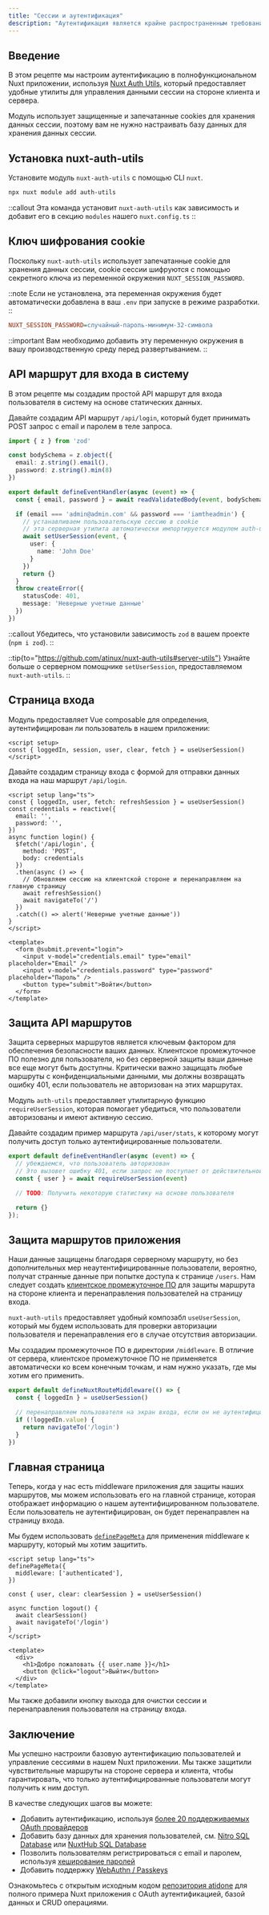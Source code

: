 ```yaml
---
title: "Сессии и аутентификация"
description: "Аутентификация является крайне распространенным требованием в веб-приложениях. Этот рецепт покажет вам, как реализовать базовую регистрацию пользователей и аутентификацию в вашем Nuxt приложении."
---
```


## Введение

В этом рецепте мы настроим аутентификацию в полнофункциональном Nuxt приложении, используя [Nuxt Auth Utils](https://github.com/Atinux/nuxt-auth-utils), который предоставляет удобные утилиты для управления данными сессии на стороне клиента и сервера.

Модуль использует защищенные и запечатанные cookies для хранения данных сессии, поэтому вам не нужно настраивать базу данных для хранения данных сессии.

## Установка nuxt-auth-utils

Установите модуль `nuxt-auth-utils` с помощью CLI `nuxt`.

```bash [Terminal]
npx nuxt module add auth-utils
```

::callout
Эта команда установит `nuxt-auth-utils` как зависимость и добавит его в секцию `modules` нашего `nuxt.config.ts`
::

## Ключ шифрования cookie

Поскольку `nuxt-auth-utils` использует запечатанные cookie для хранения данных сессии, cookie сессии шифруются с помощью секретного ключа из переменной окружения `NUXT_SESSION_PASSWORD`.

::note
Если не установлена, эта переменная окружения будет автоматически добавлена в ваш `.env` при запуске в режиме разработки.
::

```ini [.env]
NUXT_SESSION_PASSWORD=случайный-пароль-минимум-32-символа
```

::important
Вам необходимо добавить эту переменную окружения в вашу производственную среду перед развертыванием.
::

## API маршрут для входа в систему

В этом рецепте мы создадим простой API маршрут для входа пользователя в систему на основе статических данных.

Давайте создадим API маршрут `/api/login`, который будет принимать POST запрос с email и паролем в теле запроса.

```ts [server/api/login.post.ts]
import { z } from 'zod'

const bodySchema = z.object({
  email: z.string().email(),
  password: z.string().min(8)
})

export default defineEventHandler(async (event) => {
  const { email, password } = await readValidatedBody(event, bodySchema.parse)

  if (email === 'admin@admin.com' && password === 'iamtheadmin') {
    // устанавливаем пользовательскую сессию в cookie
    // эта серверная утилита автоматически импортируется модулем auth-utils
    await setUserSession(event, {
      user: {
        name: 'John Doe'
      }
    })
    return {}
  }
  throw createError({
    statusCode: 401,
    message: 'Неверные учетные данные'
  })
})
```

::callout
Убедитесь, что установили зависимость `zod` в вашем проекте (`npm i zod`).
::

::tip{to="https://github.com/atinux/nuxt-auth-utils#server-utils"}
Узнайте больше о серверном помощнике `setUserSession`, предоставляемом `nuxt-auth-utils`.
::

## Страница входа

Модуль предоставляет Vue composable для определения, аутентифицирован ли пользователь в нашем приложении:

```vue
<script setup>
const { loggedIn, session, user, clear, fetch } = useUserSession()
</script>
```

Давайте создадим страницу входа с формой для отправки данных входа на наш маршрут `/api/login`.

```vue [pages/login.vue]
<script setup lang="ts">
const { loggedIn, user, fetch: refreshSession } = useUserSession()
const credentials = reactive({
  email: '',
  password: '',
})
async function login() {
  $fetch('/api/login', {
    method: 'POST',
    body: credentials
  })
  .then(async () => {
    // Обновляем сессию на клиентской стороне и перенаправляем на главную страницу
    await refreshSession()
    await navigateTo('/')
  })
  .catch(() => alert('Неверные учетные данные'))
}
</script>

<template>
  <form @submit.prevent="login">
    <input v-model="credentials.email" type="email" placeholder="Email" />
    <input v-model="credentials.password" type="password" placeholder="Пароль" />
    <button type="submit">Войти</button>
  </form>
</template>
```

## Защита API маршрутов

Защита серверных маршрутов является ключевым фактором для обеспечения безопасности ваших данных. Клиентское промежуточное ПО полезно для пользователя, но без серверной защиты ваши данные все еще могут быть доступны. Критически важно защищать любые маршруты с конфиденциальными данными, мы должны возвращать ошибку 401, если пользователь не авторизован на этих маршрутах.

Модуль `auth-utils` предоставляет утилитарную функцию `requireUserSession`, которая помогает убедиться, что пользователи авторизованы и имеют активную сессию.

Давайте создадим пример маршрута `/api/user/stats`, к которому могут получить доступ только аутентифицированные пользователи.

```ts [server/api/user/stats.get.ts]
export default defineEventHandler(async (event) => {
  // убеждаемся, что пользователь авторизован
  // Это вызовет ошибку 401, если запрос не поступает от действительной пользовательской сессии
  const { user } = await requireUserSession(event)

  // TODO: Получить некоторую статистику на основе пользователя

  return {}
});
```

## Защита маршрутов приложения

Наши данные защищены благодаря серверному маршруту, но без дополнительных мер неаутентифицированные пользователи, вероятно, получат странные данные при попытке доступа к странице `/users`. Нам следует создать [клиентское промежуточное ПО](https://nuxt.com/docs/guide/directory-structure/middleware) для защиты маршрута на стороне клиента и перенаправления пользователей на страницу входа.

`nuxt-auth-utils` предоставляет удобный композабл `useUserSession`, который мы будем использовать для проверки авторизации пользователя и перенаправления его в случае отсутствия авторизации.

Мы создадим промежуточное ПО в директории `/middleware`. В отличие от сервера, клиентское промежуточное ПО не применяется автоматически ко всем конечным точкам, и нам нужно указать, где мы хотим его применить.

```typescript [middleware/authenticated.ts]
export default defineNuxtRouteMiddleware(() => {
  const { loggedIn } = useUserSession()

  // перенаправляем пользователя на экран входа, если он не аутентифицирован
  if (!loggedIn.value) {
    return navigateTo('/login')
  }
})
```

## Главная страница

Теперь, когда у нас есть middleware приложения для защиты наших маршрутов, мы можем использовать его на главной странице, которая отображает информацию о нашем аутентифицированном пользователе. Если пользователь не аутентифицирован, он будет перенаправлен на страницу входа.

Мы будем использовать [`definePageMeta`](/docs/api/utils/define-page-meta) для применения middleware к маршруту, который мы хотим защитить.

```vue [pages/index.vue]
<script setup lang="ts">
definePageMeta({
  middleware: ['authenticated'],
})
  
const { user, clear: clearSession } = useUserSession()

async function logout() {
  await clearSession()
  await navigateTo('/login')
}
</script>

<template>
  <div>
    <h1>Добро пожаловать {{ user.name }}</h1>
    <button @click="logout">Выйти</button>
  </div>
</template>
```

Мы также добавили кнопку выхода для очистки сессии и перенаправления пользователя на страницу входа.

## Заключение

Мы успешно настроили базовую аутентификацию пользователей и управление сессиями в нашем Nuxt приложении. Мы также защитили чувствительные маршруты на стороне сервера и клиента, чтобы гарантировать, что только аутентифицированные пользователи могут получить к ним доступ.

В качестве следующих шагов вы можете:
- Добавить аутентификацию, используя [более 20 поддерживаемых OAuth провайдеров](https://github.com/atinux/nuxt-auth-utils?tab=readme-ov-file#supported-oauth-providers)
- Добавить базу данных для хранения пользователей, см. [Nitro SQL Database](https://nitro.build/guide/database) или [NuxtHub SQL Database](https://hub.nuxt.com/docs/features/database)
- Позволить пользователям регистрироваться с email и паролем, используя [хеширование паролей](https://github.com/atinux/nuxt-auth-utils?tab=readme-ov-file#password-hashing)
- Добавить поддержку [WebAuthn / Passkeys](https://github.com/atinux/nuxt-auth-utils?tab=readme-ov-file#webauthn-passkey)

Ознакомьтесь с открытым исходным кодом [репозитория atidone](https://github.com/atinux/atidone) для полного примера Nuxt приложения с OAuth аутентификацией, базой данных и CRUD операциями.